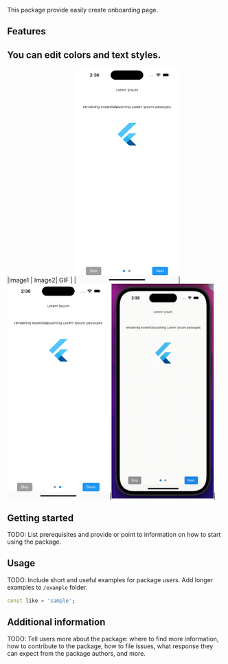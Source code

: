 <!--
This README describes the package. If you publish this package to pub.dev,
this README's contents appear on the landing page for your package.

For information about how to write a good package README, see the guide for
[writing package pages](https://dart.dev/guides/libraries/writing-package-pages).

For general information about developing packages, see the Dart guide for
[creating packages](https://dart.dev/guides/libraries/create-library-packages)
and the Flutter guide for
[developing packages and plugins](https://flutter.dev/developing-packages).
-->

This package provide easily create onboarding page.

## Features

You can edit colors and text styles.
---
|Image1 | Image2| GIF |
|<img src="https://github.com/erayhamurlu/onboarding_plus/blob/main/screenshot1.png" width="238" height="500">|<img src="https://github.com/erayhamurlu/onboarding_plus/blob/main/screenshot2.png" width="238" height="500">|<img src="https://github.com/erayhamurlu/onboarding_plus/blob/main/gif1.gif" width="238" height="500">|

## Getting started

TODO: List prerequisites and provide or point to information on how to
start using the package.

## Usage

TODO: Include short and useful examples for package users. Add longer examples
to `/example` folder.

```dart
const like = 'sample';
```

## Additional information

TODO: Tell users more about the package: where to find more information, how to
contribute to the package, how to file issues, what response they can expect
from the package authors, and more.
